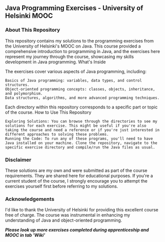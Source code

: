 ## Java Programming Exercises - University of Helsinki MOOC

### About This Repository

This repository contains my solutions to the programming exercises from the University of Helsinki's MOOC on Java. This course provided a comprehensive introduction to programming in Java, and the exercises here represent my journey through the course, showcasing my skills development in Java programming.
What's Inside

The exercises cover various aspects of Java programming, including:

    Basics of Java programming: variables, data types, and control structures.
    Object-oriented programming concepts: classes, objects, inheritance, and polymorphism.
    Data structures, algorithms, and more advanced programming techniques.

Each directory within this repository corresponds to a specific part or topic of the course.
How to Use This Repository

    Exploring Solutions: You can browse through the directories to see my solutions for each exercise. This might be useful if you're also taking the course and need a reference or if you're just interested in different approaches to solving these problems.
    Running the Code: To run any of these programs, you'll need to have Java installed on your machine. Clone the repository, navigate to the specific exercise directory and compile/run the Java files as usual.

### Disclaimer

These solutions are my own and were submitted as part of the course requirements. They are shared here for educational purposes. If you're a current student of the course, I strongly encourage you to attempt the exercises yourself first before referring to my solutions.

### Acknowledgements

I'd like to thank the University of Helsinki for providing this excellent course free of charge. The course was instrumental in enhancing my understanding of Java and object-oriented programming.

***Please look up more exercises completed during apprenticeship and MOOC in tab 'Wiki'***
